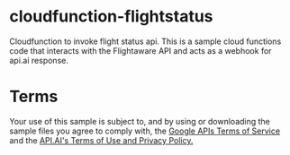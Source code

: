 # cloudfunction-flightstatus
Cloudfunction to invoke flight status api. This is a sample cloud functions code that interacts with the Flightaware API and acts as a webhook for api.ai response. 


# Terms
Your use of this sample is subject to, and by using or downloading the sample files you agree to comply with, the [Google APIs Terms of Service](https://developers.google.com/terms/) and the [API.AI's Terms of Use and Privacy Policy.](
https://api.ai/terms-and-privacy)
